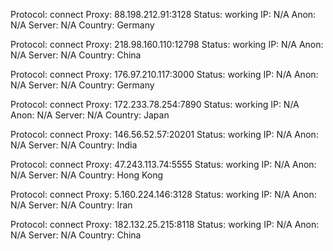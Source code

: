 Protocol: connect
Proxy: 88.198.212.91:3128
Status: working
IP: N/A
Anon: N/A
Server: N/A
Country: Germany

Protocol: connect
Proxy: 218.98.160.110:12798
Status: working
IP: N/A
Anon: N/A
Server: N/A
Country: China

Protocol: connect
Proxy: 176.97.210.117:3000
Status: working
IP: N/A
Anon: N/A
Server: N/A
Country: Germany

Protocol: connect
Proxy: 172.233.78.254:7890
Status: working
IP: N/A
Anon: N/A
Server: N/A
Country: Japan

Protocol: connect
Proxy: 146.56.52.57:20201
Status: working
IP: N/A
Anon: N/A
Server: N/A
Country: India

Protocol: connect
Proxy: 47.243.113.74:5555
Status: working
IP: N/A
Anon: N/A
Server: N/A
Country: Hong Kong

Protocol: connect
Proxy: 5.160.224.146:3128
Status: working
IP: N/A
Anon: N/A
Server: N/A
Country: Iran

Protocol: connect
Proxy: 182.132.25.215:8118
Status: working
IP: N/A
Anon: N/A
Server: N/A
Country: China


